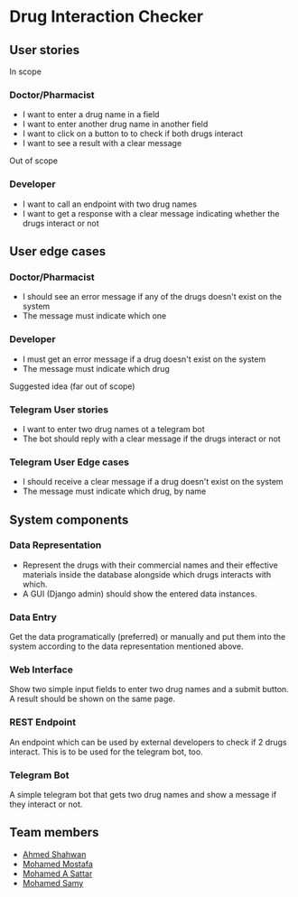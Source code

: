 # Drug Interaction Checker

## User stories

In scope

### Doctor/Pharmacist

- I want to enter a drug name in a field
- I want to enter another drug name in another field
- I want to click on a button to to check if both drugs interact
- I want to see a result with a clear message

Out of scope

### Developer

- I want to call an endpoint with two drug names
- I want to get a response with a clear message indicating whether the drugs interact or not

## User edge cases

### Doctor/Pharmacist

- I should see an error message if any of the drugs doesn't exist on the system
- The message must indicate which one

### Developer

- I must get an error message if a drug doesn't exist on the system
- The message must indicate which drug

Suggested idea (far out of scope)

### Telegram User stories

- I want to enter two drug names ot a telegram bot
- The bot should reply with a clear message if the drugs interact or not

### Telegram User Edge cases

- I should receive a clear message if a drug doesn't exist on the system
- The message must indicate which drug, by name

## System components

### Data Representation

- Represent the drugs with their commercial names and their effective materials inside the database alongside which drugs interacts with which.
- A GUI (Django admin) should show the entered data instances.

### Data Entry

Get the data programatically (preferred) or manually and put them into the system according to the data representation mentioned above.

### Web Interface

Show two simple input fields to enter two drug names and a submit button. A result should be shown on the same page.

### REST Endpoint

An endpoint which can be used by external developers to check if 2 drugs interact. This is to be used for the telegram bot, too.

### Telegram Bot

A simple telegram bot that gets two drug names and show a message if they interact or not.

## Team members

- [Ahmed Shahwan](https://github.com/shahwan42)
- [Mohamed Mostafa](https://github.com/mmostafa74)
- [Mohamed A Sattar](https://github.com/Mohamed-sattar)
- [Mohamed Samy](https://github.com/MuhammadSamy1)
